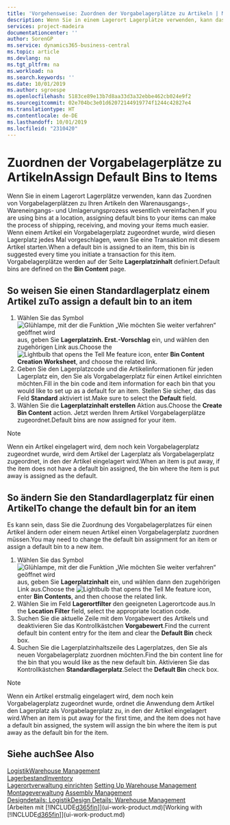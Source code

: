```yaml
---
title: 'Vorgehensweise: Zuordnen der Vorgabelagerplätze zu Artikeln | Microsoft Docs'
description: Wenn Sie in einem Lagerort Lagerplätze verwenden, kann das Zuordnen von Vorgabelagerplätzen zu Ihren Artikeln den Warenausgangs-, Wareneingangs- und Umlagerungsprozess wesentlich vereinfachen. Wenn einem Artikel ein Vorgabelagerplatz zugeordnet wurde, wird diesen Lagerplatz jedes Mal vorgeschlagen, wenn Sie eine Transaktion mit diesem Artikel starten.
services: project-madeira
documentationcenter: ''
author: SorenGP
ms.service: dynamics365-business-central
ms.topic: article
ms.devlang: na
ms.tgt_pltfrm: na
ms.workload: na
ms.search.keywords: ''
ms.date: 10/01/2019
ms.author: sgroespe
ms.openlocfilehash: 5183ce89e13b7d8aa33d3a32ebbe462cb024e9f2
ms.sourcegitcommit: 02e704bc3e01d62072144919774f1244c42827e4
ms.translationtype: HT
ms.contentlocale: de-DE
ms.lasthandoff: 10/01/2019
ms.locfileid: "2310420"
---
```

# <a name="assign-default-bins-to-items"></a><span data-ttu-id="6c69d-104">Zuordnen der Vorgabelagerplätze zu Artikeln</span><span class="sxs-lookup"><span data-stu-id="6c69d-104">Assign Default Bins to Items</span></span>
<span data-ttu-id="6c69d-105">Wenn Sie in einem Lagerort Lagerplätze verwenden, kann das Zuordnen von Vorgabelagerplätzen zu Ihren Artikeln den Warenausgangs-, Wareneingangs- und Umlagerungsprozess wesentlich vereinfachen.</span><span class="sxs-lookup"><span data-stu-id="6c69d-105">If you are using bins at a location, assigning default bins to your items can make the process of shipping, receiving, and moving your items much easier.</span></span> <span data-ttu-id="6c69d-106">Wenn einem Artikel ein Vorgabelagerplatz zugeordnet wurde, wird diesen Lagerplatz jedes Mal vorgeschlagen, wenn Sie eine Transaktion mit diesem Artikel starten.</span><span class="sxs-lookup"><span data-stu-id="6c69d-106">When a default bin is assigned to an item, this bin is suggested every time you initiate a transaction for this item.</span></span> <span data-ttu-id="6c69d-107">Vorgabelagerplätze werden auf der Seite **Lagerplatzinhalt** definiert.</span><span class="sxs-lookup"><span data-stu-id="6c69d-107">Default bins are defined on the **Bin Content** page.</span></span>  

## <a name="to-assign-a-default-bin-to-an-item"></a><span data-ttu-id="6c69d-108">So weisen Sie einen Standardlagerplatz einem Artikel zu</span><span class="sxs-lookup"><span data-stu-id="6c69d-108">To assign a default bin to an item</span></span>
1.  <span data-ttu-id="6c69d-109">Wählen Sie das Symbol ![Glühlampe, mit der die Funktion „Wie möchten Sie weiter verfahren“ geöffnet wird](media/ui-search/search_small.png "Wie möchten Sie weiter verfahren?") aus, geben Sie **Lagerplatzinh. Erst.-Vorschlag** ein, und wählen den zugehörigen Link aus.</span><span class="sxs-lookup"><span data-stu-id="6c69d-109">Choose the ![Lightbulb that opens the Tell Me feature](media/ui-search/search_small.png "Tell me what you want to do") icon, enter **Bin Content Creation Worksheet**, and choose the related link.</span></span>  
2.  <span data-ttu-id="6c69d-110">Geben Sie den Lagerplatzcode und die Artikelinformationen für jeden Lagerplatz ein, den Sie als Vorgabelagerplatz für einen Artikel einrichten möchten.</span><span class="sxs-lookup"><span data-stu-id="6c69d-110">Fill in the bin code and item information for each bin that you would like to set up as a default for an item.</span></span> <span data-ttu-id="6c69d-111">Stellen Sie sicher, das das Feld **Standard** aktiviert ist.</span><span class="sxs-lookup"><span data-stu-id="6c69d-111">Make sure to select the **Default** field.</span></span>  
3.  <span data-ttu-id="6c69d-112">Wählen Sie die **Lagerplatzinhalt erstellen** Aktion aus.</span><span class="sxs-lookup"><span data-stu-id="6c69d-112">Choose the **Create Bin Content** action.</span></span> <span data-ttu-id="6c69d-113">Jetzt werden Ihrem Artikel Vorgabelagerplätze zugeordnet.</span><span class="sxs-lookup"><span data-stu-id="6c69d-113">Default bins are now assigned for your item.</span></span>  

> [!NOTE]  
>  <span data-ttu-id="6c69d-114">Wenn ein Artikel eingelagert wird, dem noch kein Vorgabelagerplatz zugeordnet wurde, wird dem Artikel der Lagerplatz als Vorgabelagerplatz zugeordnet, in den der Artikel eingelagert wird.</span><span class="sxs-lookup"><span data-stu-id="6c69d-114">When an item is put away, if the item does not have a default bin assigned, the bin where the item is put away is assigned as the default.</span></span>  

## <a name="to-change-the-default-bin-for-an-item"></a><span data-ttu-id="6c69d-115">So ändern Sie den Standardlagerplatz für einen Artikel</span><span class="sxs-lookup"><span data-stu-id="6c69d-115">To change the default bin for an item</span></span>  
<span data-ttu-id="6c69d-116">Es kann sein, dass Sie die Zuordnung des Vorgabelagerplatzes für einen Artikel ändern oder einem neuen Artikel einen Vorgabelagerplatz zuordnen müssen.</span><span class="sxs-lookup"><span data-stu-id="6c69d-116">You may need to change the default bin assignment for an item or assign a default bin to a new item.</span></span>    
1.  <span data-ttu-id="6c69d-117">Wählen Sie das Symbol ![Glühlampe, mit der die Funktion „Wie möchten Sie weiter verfahren“ geöffnet wird](media/ui-search/search_small.png "Wie möchten Sie weiter verfahren?") aus, geben Sie **Lagerplatzinhalt** ein, und wählen dann den zugehörigen Link aus.</span><span class="sxs-lookup"><span data-stu-id="6c69d-117">Choose the ![Lightbulb that opens the Tell Me feature](media/ui-search/search_small.png "Tell me what you want to do") icon, enter **Bin Contents**, and then choose the related link.</span></span>  
2.  <span data-ttu-id="6c69d-118">Wählen Sie im Feld **Lagerortfilter** den geeigneten Lagerortcode aus.</span><span class="sxs-lookup"><span data-stu-id="6c69d-118">In the **Location Filter** field, select the appropriate location code.</span></span>  
3.  <span data-ttu-id="6c69d-119">Suchen Sie die aktuelle Zeile mit dem Vorgabewert des Artikels und deaktivieren Sie das Kontrollkästchen **Vorgabewert**.</span><span class="sxs-lookup"><span data-stu-id="6c69d-119">Find the current default bin content entry for the item and clear the **Default Bin** check box.</span></span>  
4.  <span data-ttu-id="6c69d-120">Suchen Sie die Lagerplatzinhaltszeile des Lagerplatzes, den Sie als neuen Vorgabelagerplatz zuordnen möchten.</span><span class="sxs-lookup"><span data-stu-id="6c69d-120">Find the bin content line for the bin that you would like as the new default bin.</span></span> <span data-ttu-id="6c69d-121">Aktivieren Sie das Kontrollkästchen **Standardlagerplatz**.</span><span class="sxs-lookup"><span data-stu-id="6c69d-121">Select the **Default Bin** check box.</span></span>  

> [!NOTE]  
>  <span data-ttu-id="6c69d-122">Wenn ein Artikel erstmalig eingelagert wird, dem noch kein Vorgabelagerplatz zugeordnet wurde, ordnet die Anwendung dem Artikel den Lagerplatz als Vorgabelagerplatz zu, in den der Artikel eingelagert wird.</span><span class="sxs-lookup"><span data-stu-id="6c69d-122">When an item is put away for the first time, and the item does not have a default bin assigned, the system will assign the bin where the item is put away as the default bin for the item.</span></span>  

## <a name="see-also"></a><span data-ttu-id="6c69d-123">Siehe auch</span><span class="sxs-lookup"><span data-stu-id="6c69d-123">See Also</span></span>  
[<span data-ttu-id="6c69d-124">Logistik</span><span class="sxs-lookup"><span data-stu-id="6c69d-124">Warehouse Management</span></span>](warehouse-manage-warehouse.md)  
[<span data-ttu-id="6c69d-125">Lagerbestand</span><span class="sxs-lookup"><span data-stu-id="6c69d-125">Inventory</span></span>](inventory-manage-inventory.md)  
<span data-ttu-id="6c69d-126">[Lagerortverwaltung einrichten](warehouse-setup-warehouse.md)   </span><span class="sxs-lookup"><span data-stu-id="6c69d-126">[Setting Up Warehouse Management](warehouse-setup-warehouse.md)   </span></span>  
<span data-ttu-id="6c69d-127">[Montageverwaltung](assembly-assemble-items.md)  </span><span class="sxs-lookup"><span data-stu-id="6c69d-127">[Assembly Management](assembly-assemble-items.md)  </span></span>  
[<span data-ttu-id="6c69d-128">Designdetails: Logistik</span><span class="sxs-lookup"><span data-stu-id="6c69d-128">Design Details: Warehouse Management</span></span>](design-details-warehouse-management.md)  
<span data-ttu-id="6c69d-129">[Arbeiten mit [!INCLUDE[d365fin](includes/d365fin_md.md)]](ui-work-product.md)</span><span class="sxs-lookup"><span data-stu-id="6c69d-129">[Working with [!INCLUDE[d365fin](includes/d365fin_md.md)]](ui-work-product.md)</span></span>
